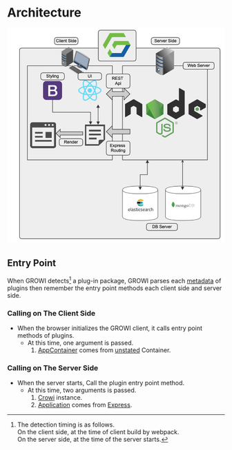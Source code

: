 # Architecture

![architecture](./images/architecuture.png)

## Entry Point

When GROWI detects[^detect] a plug-in package, GROWI parses each [metadata](./metadata.md) of plugins then remember the entry point methods each client side and server side.

[^detect]: The detection timing is as follows.  
On the client side, at the time of client build by webpack.  
On the server side, at the time of the server starts.

### Calling on The Client Side

- When the browser initializes the GROWI client, it calls entry point methods of plugins.
  - At this time, one argument is passed.
    1. [AppContainer](https://github.com/weseek/growi/blob/master/src/client/js/services/AppContainer.js) comes from [unstated](https://github.com/jamiebuilds/unstated) Container.

### Calling on The Server Side

- When the server starts, Call the plugin entry point method.
  - At this time, two arguments is passed.
    1. [Crowi](https://github.com/weseek/growi/blob/master/src/server/crowi/index.js) instance.
    1. [Application](https://expressjs.com/ja/4x/api.html#app) comes from [Express](https://expressjs.com).
